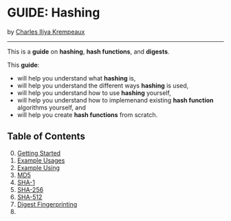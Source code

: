 # GUIDE: Hashing

by [Charles Iliya Krempeaux](http://changelog.ca/)

---

This is a **guide** on **hashing**, **hash functions**, and **digests**.

This **guide**:

* will help you understand what **hashing** is,
* will help you understand the different ways **hashing** is used,
* will help you understand how to use **hashing** yourself,
* will help you understand how to implemenand existing **hash function** algorithms yourself, and
* will help you create **hash functions** from scratch.

## Table of Contents
0. [Getting Started](chapters/getting-started/README.md)
1. [Example Usages](chapters/example-usages/README.md)
2. [Example Using](chapters/example-using/README.md)
3. [MD5](chapters/md5/README.md)
4. [SHA-1](chapters/sha-1/README.md)
5. [SHA-256](chapters/sha-256/README.md)
6. [SHA-512](chapters/sha-512/README.md)
7. [Digest Fingerprinting](chapters/digest-fingerprinting/README.md)
8. 
